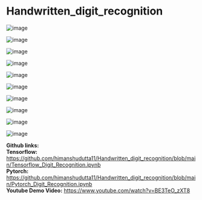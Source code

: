 # Handwritten_digit_recognition


![image](https://github.com/himanshudutta11/Handwritten_digit_recognition/assets/49125889/11720c90-052c-4608-a277-7754ec245da1)

![image](https://github.com/himanshudutta11/Handwritten_digit_recognition/assets/49125889/21724503-09d8-4248-9598-11c27f62c018)

![image](https://github.com/himanshudutta11/Handwritten_digit_recognition/assets/49125889/4f56fc8e-388d-473d-ae2d-022950afe0d2)

![image](https://github.com/himanshudutta11/Handwritten_digit_recognition/assets/49125889/60966650-22e9-48ee-b475-091b4c1399d5)

![image](https://github.com/himanshudutta11/Handwritten_digit_recognition/assets/49125889/7a85fdc8-0c9b-4350-b7e8-1985d45b3f44)

![image](https://github.com/himanshudutta11/Handwritten_digit_recognition/assets/49125889/e6f45627-695d-41cd-af32-9da7a0de48d1)

![image](https://github.com/himanshudutta11/Handwritten_digit_recognition/assets/49125889/f47308b8-be1f-496e-9d6f-58bfd015e23b)

![image](https://github.com/himanshudutta11/Handwritten_digit_recognition/assets/49125889/355dba11-7858-4170-8ad6-eaa2a61ff348)

![image](https://github.com/himanshudutta11/Handwritten_digit_recognition/assets/49125889/1308255c-2ce4-47a0-a521-e3ac73c33bfe)

![image](https://github.com/himanshudutta11/Handwritten_digit_recognition/assets/49125889/a72d0ff2-083c-4892-8e27-71ee502ecd5c)


**Github links:** <br>
**Tensorflow:** https://github.com/himanshudutta11/Handwritten_digit_recognition/blob/main/Tensorflow_Digit_Recognition.ipynb <br>
**Pytorch:** https://github.com/himanshudutta11/Handwritten_digit_recognition/blob/main/Pytorch_Digit_Recognition.ipynb <br>
**Youtube Demo Video:** https://www.youtube.com/watch?v=BE3TeO_zXT8 
